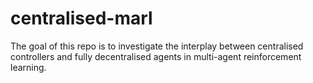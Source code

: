 # centralised-marl

The goal of this repo is to investigate the interplay between centralised controllers and fully decentralised agents in multi-agent reinforcement learning. 